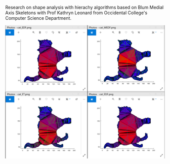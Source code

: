 Research on shape analysis with hierachy algorithms based on Blum Medial Axis Skeletons with Prof Kathryn Leonard from Occidental College's Computer Science Department. 

![current analysis](Pictures/cat_boundary_analysis.png)
